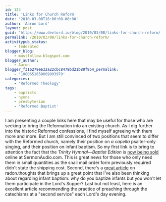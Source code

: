 ```yaml
---
id: 124
title: 'Links for Church Reform'
date: '2010-03-08T16:00:00-08:00'
author: 'Aaron Lord'
layout: post
guid: 'https://www.devlord.io/blog/2010/03/08/links-for-church-reform/'
permalink: /2010/03/08/links-for-church-reform/
activitypub_status:
    - federated
blogger_blog:
    - mustfollow.blogspot.com
blogger_author:
    - Aaron
blogger_f316279e632a22cbc8478bd21b80f9b4_permalink:
    - '1080651658869993970'
categories:
    - 'Reformed Theology'
tags:
    - baptists
    - hymns
    - presbyterian
    - 'Reformed Baptist'
---
```


I am presenting a couple links here that may be useful for those who are seeking to bring the Reformation into an existing church. As I dig further into the historic Reformed confessions, I find myself agreeing with them more and more. But I am still convinced of two positions that seem to differ with the Reformed church, namely their position on <span style="font-style:italic;">a capella</span> psalter-only singing, and their position on infant baptism. So my first link is to bring to attention the fact that the <em>Trinity Hymnal—Baptist Edition</em> is <a href="http://www.sermonaudio.com/source_prodinfo.asp?PID=gi11105191648">now being sold</a> online at SermonAudio.com. This is great news for those who only need them in small quantities as the snail mail order form previously required didn't state the shipping cost. Second, there's a <a href="http://radongas.blogspot.com/2009/11/baptism-and-communion-circumcision-and_29.html">great article</a> on radon.thoughts that brings up a great point that I've also been thinking about regarding infant baptism: why do you baptize infants but you won't let them participate in the Lord's Supper? Last but not least, <span class="removed_link" title="http://home.worldchat.com/%7Ehordyk/CatechismPreaching.html#">here</span> is an excellent article recommending the practice of preaching through the catechisms at a "second service" each Lord's day evening.
<div class="blogger-post-footer"><img src="/blog/links-for-church-reform/"" width="1" height="1" /></div>